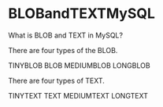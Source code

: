 # BLOBandTEXTMySQL
What is BLOB and TEXT in MySQL?


There are four types of the BLOB.

TINYBLOB
BLOB
MEDIUMBLOB
LONGBLOB

There are four types of TEXT.

TINYTEXT
TEXT
MEDIUMTEXT
LONGTEXT
